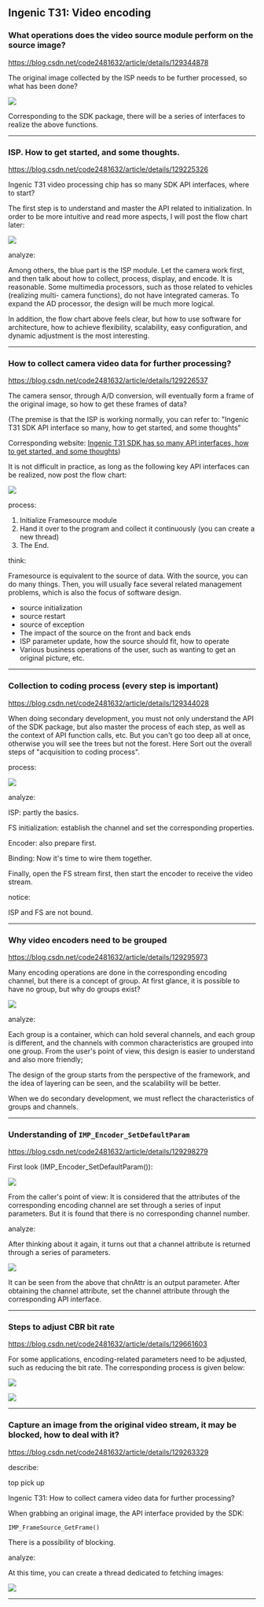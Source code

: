 Ingenic T31: Video encoding
---------------------------

### What operations does the video source module perform on the source image?
https://blog.csdn.net/code2481632/article/details/129344878

The original image collected by the ISP needs to be further processed, so what has been done?

![](./images/chart17.png)

Corresponding to the SDK package, there will be a series of interfaces to realize the above functions.

---

### ISP. How to get started, and some thoughts.
https://blog.csdn.net/code2481632/article/details/129225326

Ingenic T31 video processing chip has so many SDK API interfaces, where to start?

The first step is to understand and master the API related to initialization.
In order to be more intuitive and read more aspects, I will post the flow chart later:

![](./images/chart1.png)

analyze:

Among others, the blue part is the ISP module. Let the camera work first, and 
then talk about how to collect, process, display, and encode. It is reasonable.
Some multimedia processors, such as those related to vehicles (realizing multi-
camera functions), do not have integrated cameras. To expand the AD processor, 
the design will be much more logical.

In addition, the flow chart above feels clear, but how to use software for architecture,
how to achieve flexibility, scalability, easy configuration, and dynamic adjustment is
the most interesting.

---

### How to collect camera video data for further processing?
https://blog.csdn.net/code2481632/article/details/129226537

The camera sensor, through A/D conversion, will eventually form a frame of
the original image, so how to get these frames of data?

(The premise is that the ISP is working normally, you can refer to:
"Ingenic T31 SDK API interface so many, how to get started, and some thoughts"

Corresponding website: [Ingenic T31 SDK has so many API interfaces, how to get started,
and some thoughts](https://blog.csdn.net/code2481632/article/details/129225326))

It is not difficult in practice, as long as the following key API interfaces can
be realized, now post the flow chart:

![](./images/chart3.png)

process:

1. Initialize Framesource module
2. Hand it over to the program and collect it continuously (you can create a new thread)
3. The End.

think:

Framesource is equivalent to the source of data. With the source, you can do many things.
Then, you will usually face several related management problems, which is also the focus
of software design.

- source initialization
- source restart
- source of exception
- The impact of the source on the front and back ends
- ISP parameter update, how the source should fit, how to operate
- Various business operations of the user, such as wanting to get an original picture, etc.

---

### Collection to coding process (every step is important)
https://blog.csdn.net/code2481632/article/details/129344028

When doing secondary development, you must not only understand the API of the
SDK package, but also master the process of each step, as well as the context
of API function calls, etc. But you can't go too deep all at once, otherwise
you will see the trees but not the forest. Here Sort out the overall steps of
"acquisition to coding process".

process:

![](./images/chart7.png)

analyze:

ISP: partly the basics.

FS initialization: establish the channel and set the corresponding properties.

Encoder: also prepare first.

Binding: Now it's time to wire them together.

Finally, open the FS stream first, then start the encoder to receive the video stream.

notice:

ISP and FS are not bound.

---

### Why video encoders need to be grouped
https://blog.csdn.net/code2481632/article/details/129295973

Many encoding operations are done in the corresponding encoding channel, but
there is a concept of group. At first glance, it is possible to have no group,
but why do groups exist?

![](./images/chart4.png)

analyze:

Each group is a container, which can hold several channels, and each group is
different, and the channels with common characteristics are grouped into one
group. From the user's point of view, this design is easier to understand and
also more friendly;

The design of the group starts from the perspective of the framework, and the
idea of layering can be seen, and the scalability will be better.

When we do secondary development, we must reflect the characteristics of groups
and channels.

---

### Understanding of `IMP_Encoder_SetDefaultParam`
https://blog.csdn.net/code2481632/article/details/129298279

First look (IMP_Encoder_SetDefaultParam()):

![](./images/chart5.png)

From the caller's point of view: It is considered that the attributes
of the corresponding encoding channel are set through a series of input
parameters. But it is found that there is no corresponding channel number.

analyze:

After thinking about it again, it turns out that a channel attribute is
returned through a series of parameters.

![](./images/chart6.png)

It can be seen from the above that chnAttr is an output parameter. After
obtaining the channel attribute, set the channel attribute through the
corresponding API interface.

---

### Steps to adjust CBR bit rate
https://blog.csdn.net/code2481632/article/details/129661603

For some applications, encoding-related parameters need to be adjusted,
such as reducing the bit rate. The corresponding process is given below:

![](./images/chart10.png)

![](./images/chart11.png)

---

### Capture an image from the original video stream, it may be blocked, how to deal with it?
https://blog.csdn.net/code2481632/article/details/129263329

describe:

top pick up

Ingenic T31: How to collect camera video data for further processing?

When grabbing an original image, the API interface provided by the SDK:
```
IMP_FrameSource_GetFrame()
```

There is a possibility of blocking.

analyze:

At this time, you can create a thread dedicated to fetching images:

![](./images/chart2.png)

---
